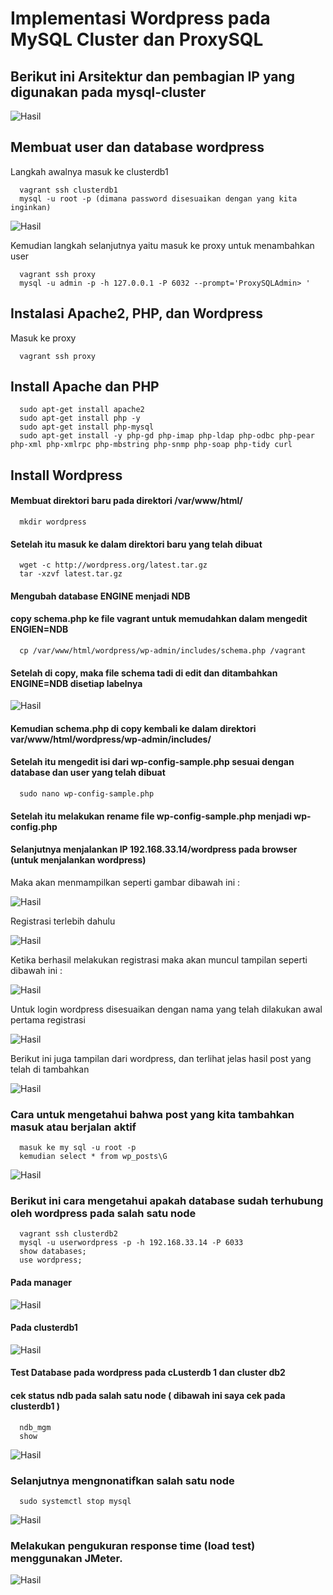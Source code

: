 # Implementasi Wordpress pada MySQL Cluster dan ProxySQL
## Berikut ini Arsitektur dan pembagian IP yang digunakan pada mysql-cluster

![Hasil](arsitektur.png)

## Membuat user dan database wordpress
Langkah awalnya masuk ke clusterdb1
`````
  vagrant ssh clusterdb1
  mysql -u root -p (dimana password disesuaikan dengan yang kita inginkan)
`````
![Hasil](clusterdb.png)

Kemudian langkah selanjutnya yaitu masuk ke proxy untuk menambahkan user
`````
  vagrant ssh proxy
  mysql -u admin -p -h 127.0.0.1 -P 6032 --prompt='ProxySQLAdmin> '
`````
## Instalasi Apache2, PHP, dan Wordpress
Masuk ke proxy
`````
  vagrant ssh proxy
`````
## Install Apache dan PHP
`````
  sudo apt-get install apache2
  sudo apt-get install php -y
  sudo apt-get install php-mysql
  sudo apt-get install -y php-gd php-imap php-ldap php-odbc php-pear php-xml php-xmlrpc php-mbstring php-snmp php-soap php-tidy curl
`````
## Install Wordpress
  #### Membuat direktori baru pada direktori /var/www/html/
`````
  mkdir wordpress
`````
  #### Setelah itu masuk ke dalam direktori baru yang telah dibuat
`````
  wget -c http://wordpress.org/latest.tar.gz
  tar -xzvf latest.tar.gz 
`````
  #### Mengubah database ENGINE menjadi NDB
  #### copy schema.php ke file vagrant untuk memudahkan dalam mengedit ENGIEN=NDB
`````
  cp /var/www/html/wordpress/wp-admin/includes/schema.php /vagrant
`````
  #### Setelah di copy, maka file schema tadi di edit dan ditambahkan ENGINE=NDB disetiap labelnya
  
  ![Hasil](schema.png)
  
  #### Kemudian schema.php di copy kembali ke dalam direktori var/www/html/wordpress/wp-admin/includes/
  #### Setelah itu mengedit isi dari wp-config-sample.php  sesuai dengan database dan user yang telah dibuat
`````
  sudo nano wp-config-sample.php
`````
  #### Setelah itu melakukan rename file wp-config-sample.php menjadi wp-config.php
  #### Selanjutnya menjalankan IP 192.168.33.14/wordpress pada browser (untuk menjalankan wordpress)
  Maka akan menmampilkan seperti gambar dibawah ini : 
  
   ![Hasil](Picture1.png)
   
  Registrasi terlebih dahulu
  
   ![Hasil](Picture2.png)
   
  Ketika berhasil melakukan registrasi maka akan muncul tampilan seperti dibawah ini : 
  
   ![Hasil](Picture3.png)
   
  Untuk login wordpress disesuaikan dengan nama yang telah dilakukan awal pertama registrasi
    
   ![Hasil](Picture4.png)
   
  Berikut ini juga tampilan dari wordpress, dan terlihat jelas hasil post yang telah di tambahkan
     
   ![Hasil](Picture5.png)
   
 ### Cara untuk mengetahui bahwa post yang kita tambahkan masuk atau berjalan aktif
`````
  masuk ke my sql -u root -p
  kemudian select * from wp_posts\G
`````
  ![Hasil](Picture6.png)
   
 ### Berikut ini cara mengetahui apakah database sudah terhubung oleh wordpress pada salah satu node
`````
  vagrant ssh clusterdb2
  mysql -u userwordpress -p -h 192.168.33.14 -P 6033
  show databases;
  use wordpress;
`````
   #### Pada manager
   ![Hasil](Picture7.png)
   
   #### Pada clusterdb1
   ![Hasil](Picture8.png)
   
   #### Test Database pada wordpress pada cLusterdb 1 dan cluster db2
   #### cek status ndb pada salah satu node ( dibawah ini saya cek pada clusterdb1 )
`````
  ndb_mgm
  show
`````
   ![Hasil](Picture9.png)
   
  ### Selanjutnya mengnonatifkan salah satu node
  
`````
  sudo systemctl stop mysql
`````
   ![Hasil]()
   
  ### Melakukan pengukuran response time (load test) menggunakan JMeter.
  
   ![Hasil]()


  
  
  
  
 
 
  
